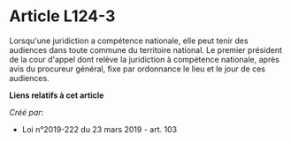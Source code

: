 # Article L124-3

Lorsqu'une juridiction a compétence nationale, elle peut tenir des audiences dans toute commune du territoire national. Le
premier président de la cour d'appel dont relève la juridiction à compétence nationale, après avis du procureur général, fixe
par ordonnance le lieu et le jour de ces audiences.

**Liens relatifs à cet article**

_Créé par_:

  - Loi n°2019-222 du 23 mars 2019 - art. 103
